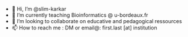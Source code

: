 - 👋 Hi, I’m @slim-karkar
- 🌱 I’m currently teaching Bioinformatics @ u-bordeaux.fr
- 💞️ I’m looking to collaborate on educative and pedagogical ressources
- 📫 How to reach me : DM or email@: first.last [at] institution 


